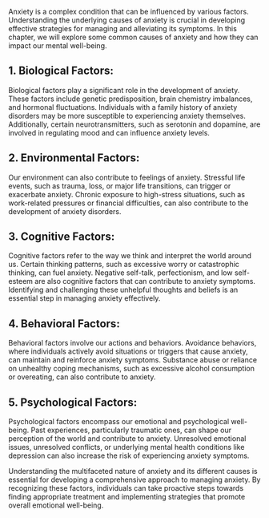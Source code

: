 
Anxiety is a complex condition that can be influenced by various factors. Understanding the underlying causes of anxiety is crucial in developing effective strategies for managing and alleviating its symptoms. In this chapter, we will explore some common causes of anxiety and how they can impact our mental well-being.

1\. Biological Factors:
----------------------

Biological factors play a significant role in the development of anxiety. These factors include genetic predisposition, brain chemistry imbalances, and hormonal fluctuations. Individuals with a family history of anxiety disorders may be more susceptible to experiencing anxiety themselves. Additionally, certain neurotransmitters, such as serotonin and dopamine, are involved in regulating mood and can influence anxiety levels.

2\. Environmental Factors:
-------------------------

Our environment can also contribute to feelings of anxiety. Stressful life events, such as trauma, loss, or major life transitions, can trigger or exacerbate anxiety. Chronic exposure to high-stress situations, such as work-related pressures or financial difficulties, can also contribute to the development of anxiety disorders.

3\. Cognitive Factors:
---------------------

Cognitive factors refer to the way we think and interpret the world around us. Certain thinking patterns, such as excessive worry or catastrophic thinking, can fuel anxiety. Negative self-talk, perfectionism, and low self-esteem are also cognitive factors that can contribute to anxiety symptoms. Identifying and challenging these unhelpful thoughts and beliefs is an essential step in managing anxiety effectively.

4\. Behavioral Factors:
----------------------

Behavioral factors involve our actions and behaviors. Avoidance behaviors, where individuals actively avoid situations or triggers that cause anxiety, can maintain and reinforce anxiety symptoms. Substance abuse or reliance on unhealthy coping mechanisms, such as excessive alcohol consumption or overeating, can also contribute to anxiety.

5\. Psychological Factors:
-------------------------

Psychological factors encompass our emotional and psychological well-being. Past experiences, particularly traumatic ones, can shape our perception of the world and contribute to anxiety. Unresolved emotional issues, unresolved conflicts, or underlying mental health conditions like depression can also increase the risk of experiencing anxiety symptoms.

Understanding the multifaceted nature of anxiety and its different causes is essential for developing a comprehensive approach to managing anxiety. By recognizing these factors, individuals can take proactive steps towards finding appropriate treatment and implementing strategies that promote overall emotional well-being.
